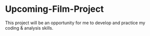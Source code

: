 # Upcoming-Film-Project
This project will be an opportunity for me to develop and practice my coding &amp; analysis skills. 
